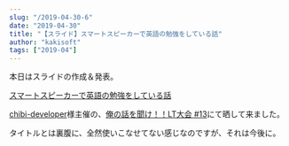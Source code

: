 ```yaml
---
slug: "/2019-04-30-6"
date: "2019-04-30"
title: "【スライド】スマートスピーカーで英語の勉強をしている話"
author: "kakisoft"
tags: ["2019-04"]
---
```

本日はスライドの作成＆発表。  

[スマートスピーカーで英語の勉強をしている話](https://gitpitch.com/kakisoft/StudyingEnglishBySmartSpeaker#/)  

[chibi-developer](https://cdg.connpass.com/)様主催の、[俺の話を聞け！！LT大会 #13](https://cdg.connpass.com/event/125698/)にて晒して来ました。  

タイトルとは裏腹に、全然使いこなせてない感じなのですが、それは今後に。  

